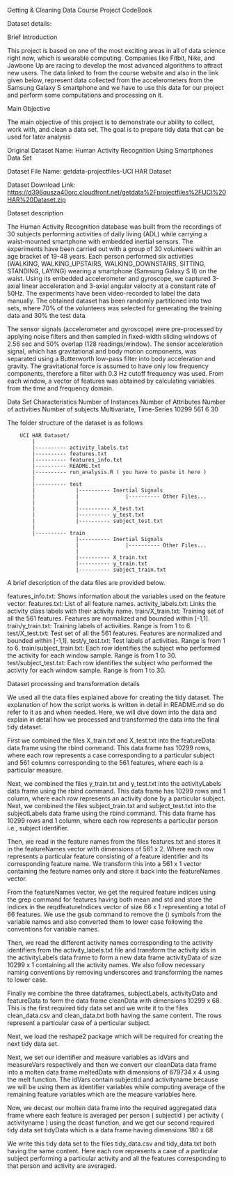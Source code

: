Getting & Cleaning Data Course Project CodeBook

Dataset details:

Brief Introduction

This project is based on one of the most exciting areas in all of data science right now, which is wearable computing. Companies like Fitbit, Nike, and Jawbone Up are racing to develop the most advanced algorithms to attract new users. The data linked to from the course website and also in the link given below, represent data collected from the accelerometers from the Samsung Galaxy S smartphone and we have to use this data for our project and perform some computations and processing on it.

Main Objective

The main objective of this project is to demonstrate our ability to collect, work with, and clean a data set. The goal is to prepare tidy data that can be used for later analysis

Original Dataset Name: Human Activity Recognition Using Smartphones Data Set

Dataset File Name: getdata-projectfiles-UCI HAR Dataset

Dataset Download Link: https://d396qusza40orc.cloudfront.net/getdata%2Fprojectfiles%2FUCI%20HAR%20Dataset.zip

Dataset description

The Human Activity Recognition database was built from the recordings of 30 subjects performing activities of daily living (ADL) while carrying a waist-mounted smartphone with embedded inertial sensors. The experiments have been carried out with a group of 30 volunteers within an age bracket of 19-48 years. Each person performed six activities (WALKING, WALKING_UPSTAIRS, WALKING_DOWNSTAIRS, SITTING, STANDING, LAYING) wearing a smartphone (Samsung Galaxy S II) on the waist. Using its embedded accelerometer and gyroscope, we captured 3-axial linear acceleration and 3-axial angular velocity at a constant rate of 50Hz. The experiments have been video-recorded to label the data manually. The obtained dataset has been randomly partitioned into two sets, where 70% of the volunteers was selected for generating the training data and 30% the test data.

The sensor signals (accelerometer and gyroscope) were pre-processed by applying noise filters and then sampled in fixed-width sliding windows of 2.56 sec and 50% overlap (128 readings/window). The sensor acceleration signal, which has gravitational and body motion components, was separated using a Butterworth low-pass filter into body acceleration and gravity. The gravitational force is assumed to have only low frequency components, therefore a filter with 0.3 Hz cutoff frequency was used. From each window, a vector of features was obtained by calculating variables from the time and frequency domain.

Data Set Characteristics	Number of Instances	Number of Attributes	Number of activities	Number of subjects
Multivariate, Time-Series	      10299	               561	                  6	                 30



The folder structure of the dataset is as follows

		UCI HAR Dataset/                                                                                  
   			|                                                                                               
   			|---------- activity_labels.txt                                                                 
   			|---------- features.txt                                                                        
   			|---------- features_info.txt                                                                  
   			|---------- README.txt                                                                  
   			|---------- run_analysis.R ( you have to paste it here )                                                                   
   			|                                                                                             
   			|---------- test                                                                                
   			|             |---------- Inertial Signals                                             
   			|             |               |---------- Other Files...                               
            |             |                                                   
   			|             |---------- X_test.txt                                                   
   			|             |---------- y_test.txt                                                  
   			|             |---------- subject_test.txt                                            
   			|                                                                                     
   			|---------- train                                                                      
   			              |---------- Inertial Signals                                            
   			              |               |---------- Other Files...                            
   			              |                                                                       
   			              |---------- X_train.txt                                                
   			              |---------- y_train.txt                                                 
   			              |---------- subject_train.txt  

A brief description of the data files are provided below.

features_info.txt: Shows information about the variables used on the feature vector.
features.txt: List of all feature names.
activity_labels.txt: Links the activity class labels with their activity name.
train/X_train.txt: Training set of all the 561 features. Features are normalized and bounded within [-1,1].
train/y_train.txt: Training labels of activities. Range is from 1 to 6.
test/X_test.txt: Test set of all the 561 features. Features are normalized and bounded within [-1,1].
test/y_test.txt: Test labels of activities. Range is from 1 to 6.
train/subject_train.txt: Each row identifies the subject who performed the activity for each window sample. Range is from 1 to 30.
test/subject_test.txt: Each row identifies the subject who performed the activity for each window sample. Range is from 1 to 30.


Dataset processing and transformation details

We used all the data files explained above for creating the tidy dataset. The explanation of how the script works is written in detail in README.md so do refer to it as and when needed. Here, we will dive down into the data and explain in detail how we processed and transformed the data into the final tidy dataset.


First we combined the files X_train.txt and X_test.txt into the featureData data frame using the rbind command. This data frame has 10299 rows, where each row represents a case corresponding to a particular subject and 561 columns corresponding to the 561 features, where each is a particular measure.


Next, we combined the files y_train.txt and y_test.txt into the activityLabels data frame using the rbind command. This data frame has 10299 rows and 1 column, where each row represents an activity done by a particular subject.
Next, we combined the files subject_train.txt and subject_test.txt into the subjectLabels data frame using the rbind command. This data frame has 10299 rows and 1 column, where each row represents a particular person i.e., subject identifier.


Then, we read in the feature names from the files features.txt and stores it in the featureNames vector with dimensions of 561 x 2. Where each row represents a particular feature consisting of a feature identifier and its corresponding feature name. We transform this into a 561 x 1 vector containing the feature names only and store it back into the featureNames vector.


From the featureNames vector, we get the required feature indices using the grep command for features having both mean and std and store the indices in the reqdfeatureIndices vector of size 66 x 1 representing a total of 66 features. We use the gsub command to remove the () symbols from the variable names and also converted them to lower case following the conventions for variable names.


Then, we read the different activity names corresponding to the activity identifiers from the activity_labels.txt file and transform the activity ids in the activityLabels data frame to form a new data frame activityData of size 10299 x 1 containing all the activity names. We also follow necessary naming conventions by removing underscores and transforming the names to lower case.


Finally we combine the three dataframes, subjectLabels, activityData and featureData to form the data frame cleanData with dimensions 10299 x 68. This is the first required tidy data set and we write it to the files clean_data.csv and clean_data.txt both having the same content. The rows represent a particular case of a perticular subject.


Next, we load the reshape2 package which will be required for creating the next tidy data set.


Next, we set our identifier and measure variables as idVars and measureVars respectively and then we convert our cleanData data frame into a molten data frame meltedData with dimensions of 679734 x 4 using the melt function. The idVars contain subjectid and activityname because we will be using them as identifier variables while computing average of the remaining feature variables which are the measure variables here.


Now, we decast our molten data frame into the required aggregated data frame where each feature is averaged per person ( subjectid ) per activity ( activityname ) using the dcast function, and we get our second required tidy data set tidyData which is a data frame having dimensions 180 x 68


We write this tidy data set to the files tidy_data.csv and tidy_data.txt both having the same content. Here each row represents a case of a particular subject performing a particular activity and all the features corresponding to that person and activity are averaged.
